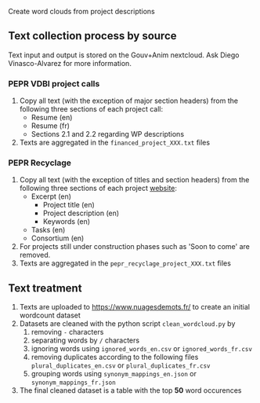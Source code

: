 Create word clouds from project descriptions

## Text collection process by source

Text input and output is stored on the Gouv+Anim nextcloud. Ask Diego Vinasco-Alvarez for more information.

### PEPR VDBI project calls

1. Copy all text (with the exception of major section headers) from the following three sections of each project call:
   * Resume (en)
   * Resume (fr)
   * Sections 2.1 and 2.2 regarding WP descriptions
2. Texts are aggregated in the `financed_project_XXX.txt` files

### PEPR Recyclage

1. Copy all text (with the exception of titles and section headers) from the following three sections of each project [website](https://www.pepr-recyclage.fr/):
   * Excerpt (en)
     * Project title (en)
     * Project description (en)
     * Keywords (en)
   * Tasks (en)
   * Consortium (en)
2. For projects still under construction phases such as 'Soon to come' are removed.
3. Texts are aggregated in the `pepr_recyclage_project_XXX.txt` files

## Text treatment

1. Texts are uploaded to https://www.nuagesdemots.fr/ to create an initial wordcount dataset
2. Datasets are cleaned with the python script `clean_wordcloud.py` by
   1. removing `-` characters
   2. separating words by `/` characters
   3. ignoring words using `ignored_words_en.csv` or `ignored_words_fr.csv`
   4. removing duplicates according to the following files `plural_duplicates_en.csv` or `plural_duplicates_fr.csv`
   5. grouping words using `synonym_mappings_en.json` or `synonym_mappings_fr.json`
3. The final cleaned dataset is a table with the top **50** word occurences
